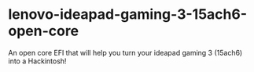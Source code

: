 # lenovo-ideapad-gaming-3-15ach6-open-core
An open core EFI that will help you turn your ideapad gaming 3 (15ach6) into a Hackintosh!
